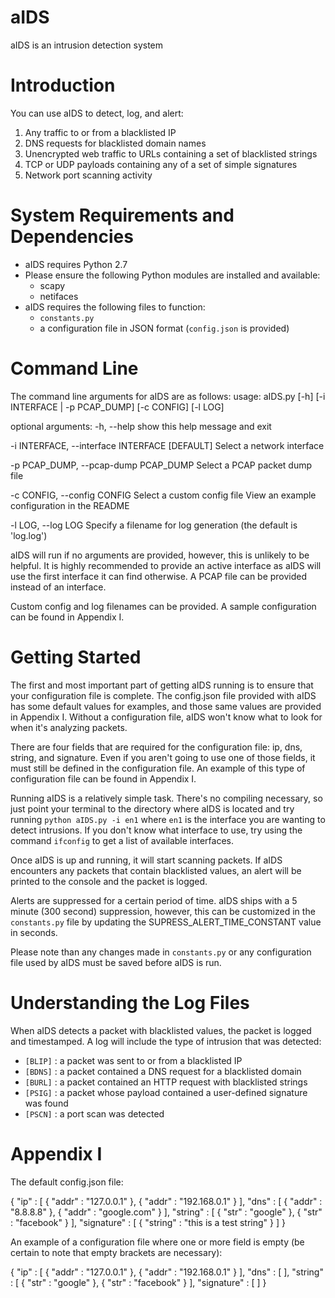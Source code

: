 # aIDS
aIDS is an intrusion detection system

# Introduction
You can use aIDS to detect, log, and alert:
1. Any traffic to or from a blacklisted IP
2. DNS requests for blacklisted domain names
3. Unencrypted web traffic to URLs containing a set of blacklisted strings
4. TCP or UDP payloads containing any of a set of simple signatures 
5. Network port scanning activity

# System Requirements and Dependencies
* aIDS requires Python 2.7
* Please ensure the following Python modules are installed and available:
	* scapy
	* netifaces
* aIDS requires the following files to function:
	* `constants.py`
	* a configuration file in JSON format (`config.json` is provided)

# Command Line
The command line arguments for aIDS are as follows:
usage: aIDS.py [-h] [-i INTERFACE | -p PCAP_DUMP] [-c CONFIG] [-l LOG]

optional arguments:
  -h, --help            show this help message and exit

  -i INTERFACE, --interface INTERFACE
                        [DEFAULT] Select a network interface

  -p PCAP_DUMP, --pcap-dump PCAP_DUMP
                        Select a PCAP packet dump file

  -c CONFIG, --config CONFIG
                        Select a custom config file View an example
                        configuration in the README

  -l LOG, --log LOG     Specify a filename for log generation (the default is
                        'log.log')

aIDS will run if no arguments are provided, however, this is unlikely to be helpful. It is highly recommended to provide an active interface as aIDS will use the first interface it can find otherwise. A PCAP file can be provided instead of an interface.

Custom config and log filenames can be provided. A sample configuration can be found in Appendix I. 

# Getting Started
The first and most important part of getting aIDS running is to ensure that your configuration file is complete. The config.json file provided with aIDS has some default values for examples, and those same values are provided in Appendix I. Without a configuration file, aIDS won't know what to look for when it's analyzing packets. 

There are four fields that are required for the configuration file: ip, dns, string, and signature. Even if you aren't going to use one of those fields, it must still be defined in the configuration file. An example of this type of configuration file can be found in Appendix I. 

Running aIDS is a relatively simple task. There's no compiling necessary, so just point your terminal to the directory where aIDS is located and try running
	`python aIDS.py -i en1`
where `en1` is the interface you are wanting to detect intrusions. If you don't know what interface to use, try using the command `ifconfig` to get a list of available interfaces. 

Once aIDS is up and running, it will start scanning packets. If aIDS encounters any packets that contain blacklisted values, an alert will be printed to the console and the packet is logged.

Alerts are suppressed for a certain period of time. aIDS ships with a 5 minute (300 second) suppression, however, this can be customized in the `constants.py` file by updating the SUPRESS_ALERT_TIME_CONSTANT value in seconds. 

Please note than any changes made in `constants.py` or any configuration file used by aIDS must be saved before aIDS is run.

# Understanding the Log Files
When aIDS detects a packet with blacklisted values, the packet is logged and timestamped. A log will include the type of intrusion that was detected:

 * `[BLIP]` : a packet was sent to or from a blacklisted IP
 * `[BDNS]` : a packet contained a DNS request for a blacklisted domain
 * `[BURL]` : a packet contained an HTTP request with blacklisted strings
 * `[PSIG]` : a packet whose payload contained a user-defined signature was found
 * `[PSCN]` : a port scan was detected

# Appendix I

The default config.json file:

{
	"ip" : 
	[
		{ "addr" : "127.0.0.1" },
		{ "addr" : "192.168.0.1" }
	],
	"dns" :
	[
		{ "addr" : "8.8.8.8" },
		{ "addr" : "google.com" }
	],
	"string" :
	[
		{ "str" : "google" },
		{ "str" : "facebook" }
	],
	"signature" :
	[
		{ "string" : "this is a test string" }
	]
}

An example of a configuration file where one or more field is empty (be certain to note that empty brackets are necessary):

{
	"ip" : 
	[
		{ "addr" : "127.0.0.1" },
		{ "addr" : "192.168.0.1" }
	],
	"dns" :
	[ ],
	"string" :
	[
		{ "str" : "google" },
		{ "str" : "facebook" }
	],
	"signature" :
	[ ]
}
